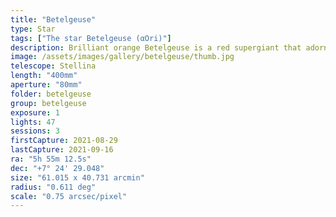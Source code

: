 ```yaml
---
title: "Betelgeuse"
type: Star
tags: ["The star Betelgeuse (αOri)"]
description: Brilliant orange Betelgeuse is a red supergiant that adorns Orion's shoulder and is one of the largest stars the human eye can perceive. In our solar system, the edge of Betelgeuse would extend beyond the orbit of Mars. 
image: /assets/images/gallery/betelgeuse/thumb.jpg
telescope: Stellina
length: "400mm"
aperture: "80mm"
folder: betelgeuse
group: betelgeuse
exposure: 1
lights: 47
sessions: 3
firstCapture: 2021-08-29    
lastCapture: 2021-09-16
ra: "5h 55m 12.5s"
dec: "+7° 24' 29.048"
size: "61.015 x 40.731 arcmin"
radius: "0.611 deg"
scale: "0.75 arcsec/pixel"
---
```

